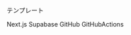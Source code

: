<!--
title:   Next.js Supabaseの組み合わせに GitHub Actionsを導入する。
tags:    GitHub,GitHubActions,Next.js,Supabase
id:      9f5161c0f00c9e54f93a
private: true
-->
テンプレート

Next.js
Supabase
GitHub
GitHubActions